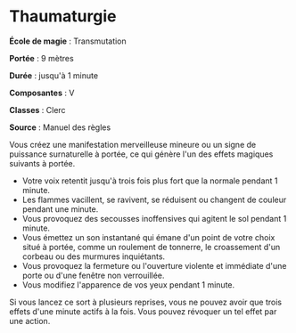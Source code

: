 # Thaumaturgie

**École de magie** : Transmutation

**Portée** : 9 mètres

**Durée** : jusqu'à 1 minute

**Composantes** : V

**Classes** : Clerc

**Source** : Manuel des règles

Vous créez une manifestation merveilleuse mineure ou un signe de puissance surnaturelle à portée, ce qui génère l'un des effets magiques suivants à portée.
* Votre voix retentit jusqu'à trois fois plus fort que la normale pendant 1 minute.
* Les flammes vacillent, se ravivent, se réduisent ou changent de couleur pendant une minute.
* Vous provoquez des secousses inoffensives qui agitent le sol pendant 1 minute.
* Vous émettez un son instantané qui émane d'un point de votre choix situé à portée, comme un roulement de tonnerre, le croassement d'un corbeau ou des murmures inquiétants.
* Vous provoquez la fermeture ou l'ouverture violente et immédiate d'une porte ou d'une fenêtre non verrouillée.
* Vous modifiez l'apparence de vos yeux pendant 1 minute.

Si vous lancez ce sort à plusieurs reprises, vous ne pouvez avoir que trois effets d'une minute actifs à la fois. Vous pouvez révoquer un tel effet par une action.
